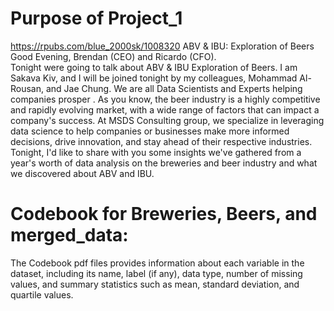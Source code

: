 # Purpose of Project_1
https://rpubs.com/blue_2000sk/1008320
ABV &amp; IBU: Exploration of Beers  
Good Evening, Brendan (CEO) and Ricardo (CFO).  
Tonight were going to talk about ABV & IBU Exploration of Beers. I am Sakava Kiv, and I will be joined tonight by my colleagues, Mohammad Al-Rousan, and Jae Chung. We are all Data Scientists and Experts helping companies prosper . As you know, the beer industry is a highly competitive and rapidly evolving market, with a wide range of factors that can impact a company's success. At MSDS Consulting group, we specialize in leveraging data science to help companies or businesses make more informed decisions, drive innovation, and stay ahead of their respective industries. Tonight, I'd like to share with you some insights we've gathered from a year's worth of data analysis on the breweries and beer industry and what we discovered about ABV and IBU. 

# Codebook for Breweries, Beers, and merged_data:
The Codebook pdf files provides information about each variable in the dataset, including its name, label (if any), data type, number of missing values, and summary statistics such as mean, standard deviation, and quartile values.


